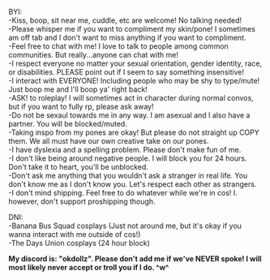 BYI:        
-Kiss, boop, sit near me, cuddle, etc are welcome! No talking needed!       
-Please whisper me if you want to compliment my skin/pone! I sometimes am off tab and I don't want to miss anything if you want to compliment.       
-Feel free to chat with me! I love to talk to people among common communities. But really...anyone can chat with me!       
-I respect everyone no matter your sexual orientation, gender identity, race, or disabilities. PLEASE point out if I seem to say something insensitive!       
-I interact with EVERYONE! Including people who may be shy to type/mute! Just boop me and I'll boop ya' right back!       
-ASK! to roleplay! I will sometimes act in character during normal convos, but if you want to fully rp, please ask away!       
-Do not be sexaul towards me in any way. I am asexual and I also have a partner. You will be blocked/muted.       
-Taking inspo from my pones are okay! But please do not straight up COPY them. We all must have our own creative take on our pones.       
-I have dyslexia and a spelling problem. Please don't make fun of me.       
-I don't like being around negative people. I will block you for 24 hours. Don't take it to heart, you'll be unblocked.       
-Don't ask me anything that you wouldn't ask a stranger in real life. You don't know me as I don't know you. Let's respect each other as strangers.       
-I don't mind shipping. Feel free to do whatever while we're in cos! I. however, don't support proshipping though.       


DNI:        
-Banana Bus Squad cosplays (Just not around me, but it's okay if you wanna interact with me outside of cos!)        
-The Days Union cosplays (24 hour block)        
        
**My discord is: "okdollz". Please don't add me if we've NEVER spoke! I will most likely never accept or troll you if I do. ^w^**        

